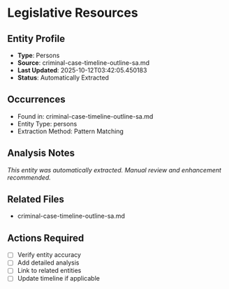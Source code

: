 # Legislative Resources

## Entity Profile
- **Type**: Persons
- **Source**: criminal-case-timeline-outline-sa.md
- **Last Updated**: 2025-10-12T03:42:05.450183
- **Status**: Automatically Extracted

## Occurrences
- Found in: criminal-case-timeline-outline-sa.md
- Entity Type: persons
- Extraction Method: Pattern Matching

## Analysis Notes
*This entity was automatically extracted. Manual review and enhancement recommended.*

## Related Files
- criminal-case-timeline-outline-sa.md

## Actions Required
- [ ] Verify entity accuracy
- [ ] Add detailed analysis
- [ ] Link to related entities
- [ ] Update timeline if applicable
